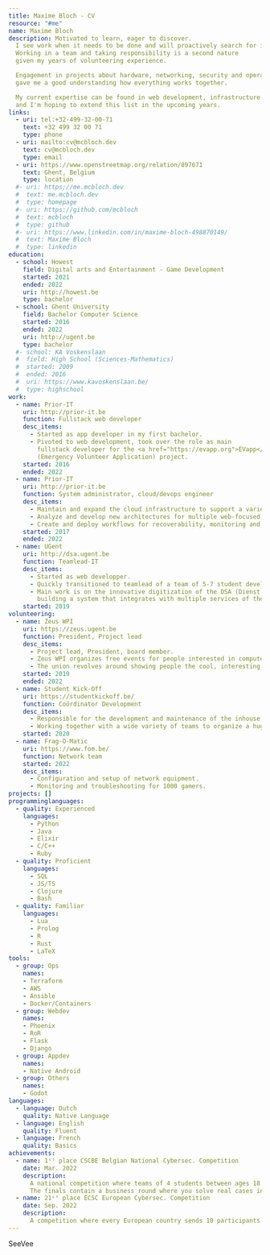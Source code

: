 ```yaml
---
title: Maxime Bloch - CV
resource: "#me"
name: Maxime Bloch
description: Motivated to learn, eager to discover. 
  I see work when it needs to be done and will proactively search for improvements.
  Working in a team and taking responsibility is a second nature 
  given my years of volunteering experience.

  Engagement in projects about hardware, networking, security and operating systems
  gave me a good understanding how everything works together.

  My current expertise can be found in web development, infrastructure and cloud; 
  and I'm hoping to extend this list in the upcoming years.
links:
  - uri: tel:+32-499-32-00-71
    text: +32 499 32 00 71
    type: phone
  - uri: mailto:cv@mcbloch.dev
    text: cv@mcbloch.dev
    type: email
  - uri: https://www.openstreetmap.org/relation/897671
    text: Ghent, Belgium
    type: location
  #- uri: https://me.mcbloch.dev
  #  text: me.mcbloch.dev
  #  type: homepage
  #- uri: https://github.com/mcbloch
  #  text: mcbloch
  #  type: github
  #- uri: https://www.linkedin.com/in/maxime-bloch-498870149/
  #  text: Maxime Bloch
  #  type: linkedin
education:
  - school: Howest
    field: Digital arts and Entertainment - Game Development
    started: 2021
    ended: 2022
    uri: http://howest.be
    type: bachelor
  - school: Ghent University
    field: Bachelor Computer Science
    started: 2016
    ended: 2022
    uri: http://ugent.be
    type: bachelor
  #- school: KA Voskenslaan
  #  field: High School (Sciences-Mathematics)
  #  started: 2009
  #  ended: 2016
  #  uri: https://www.kavoskenslaan.be/
  #  type: highschool
work:
  - name: Prior-IT
    uri: http://prior-it.be
    function: Fullstack web developer
    desc_items:
      - Started as app developer in my first bachelor. 
      - Pivoted to web development, took over the role as main 
        fullstack developer for the <a href="https://evapp.org">EVapp</a> 
        (Emergency Volunteer Application) project. 
    started: 2016
    ended: 2022
  - name: Prior-IT
    uri: http://prior-it.be
    function: System administrator, cloud/devops engineer
    desc_items: 
      - Maintain and expand the cloud infrastructure to support a variety of projects.
      - Analyze and develop new architectures for multiple web-focused business cases. 
      - Create and deploy workflows for recoverability, monitoring and security practices.
    started: 2017
    ended: 2022
  - name: UGent
    uri: http://dsa.ugent.be
    function: Teamlead-IT
    desc_items: 
      - Started as web developper. 
      - Quickly transitioned to teamlead of a team of 5-7 student developers. 
      - Main work is on the innovative digitization of the DSA (Dienst Studentenactiviteiten),
        building a system that integrates with multiple services of the UGent.
    started: 2019
volunteering:
  - name: Zeus WPI
    uri: https://zeus.ugent.be
    function: President, Project lead
    desc_items: 
      - Project lead, President, board member.
      - Zeus WPI organizes free events for people interested in computer science, especially students of Ghent University. 
      - The union revolves around showing people the cool, interesting, and sometimes simply weird fields in computer science in a friendly environment.
    started: 2019
    ended: 2022
  - name: Student Kick-Off
    uri: https://studentkickoff.be/
    function: Coördinator Development
    desc_items:
      - Responsible for the development and maintenance of the inhouse applications.
      - Working together with a wide variety of teams to organize a huge festival solely by students for students.
    started: 2020
  - name: Frag-O-Matic
    uri: https://www.fom.be/
    function: Network team
    started: 2022
    desc_items:
      - Configuration and setup of network equipment.
      - Monitoring and troubleshooting for 1000 gamers.
projects: []
programminglanguages:
  - quality: Experienced
    languages:
      - Python
      - Java
      - Elixir
      - C/C++
      - Ruby
  - quality: Proficient
    languages:
      - SQL
      - JS/TS
      - Clojure
      - Bash
  - quality: Familiar
    languages:
      - Lua
      - Prolog
      - R
      - Rust
      - LaTeX
tools:
  - group: Ops
    names: 
    - Terraform
    - AWS
    - Ansible
    - Docker/Containers
  - group: Webdev
    names: 
    - Phoenix
    - RoR
    - Flask
    - Django
  - group: Appdev
    names:
    - Native Android
  - group: Others
    names:
    - Godot
languages:
  - language: Dutch
    quality: Native Language
  - language: English
    quality: Fluent
  - language: French
    quality: Basics
achievements:
  - name: 1ˢᵗ place CSCBE Belgian National Cybersec. Competition
    date: Mar. 2022
    description: 
      A national competition where teams of 4 students between ages 18 and 25 are pitched against each other to solve as many challenges as possible. 
      The finals contain a business round where you solve real cases in front of notable cybersecurity companies. Participated in the team "tetramonohedrons".
  - name: 21ˢᵗ place ECSC European Cybersec. Competition
    date: Sep. 2022
    description: 
      A competition where every European country sends 10 participants until the ages of 25 to gather as many flags as possible in a combined Jeopardy and Attack-Defense CTF.
---
```

SeeVee
